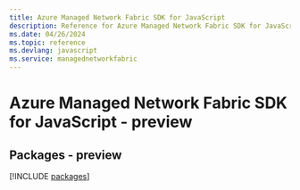 ```yaml
---
title: Azure Managed Network Fabric SDK for JavaScript
description: Reference for Azure Managed Network Fabric SDK for JavaScript
ms.date: 04/26/2024
ms.topic: reference
ms.devlang: javascript
ms.service: managednetworkfabric
---
```

# Azure Managed Network Fabric SDK for JavaScript - preview
## Packages - preview
[!INCLUDE [packages](managed-network-fabric-index.md)]